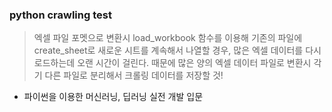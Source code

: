 ### python crawling test 
> 엑셀 파일 포멧으로 변환시 load_workbook 함수를 이용해 기존의 파일에 create_sheet로 새로운 시트를 계속해서 나열할 경우, 많은 엑셀 데이터를 다시 로드하는데 오랜 시간이 걸린다. 때문에 많은 양의 엑셀 데이터 파일로 변환시 각기 다른 파일로 분리해서 크롤링 데이터를 저장할 것!


- 파이썬을 이용한 머신러닝, 딥러닝 실전 개발 입문
